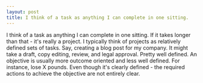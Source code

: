 ```yaml
---
layout: post
title: I think of a task as anything I can complete in one sitting.
---
```


I think of a task as anything I can complete in one sitting. If it takes
longer than that - it's really a project. I typically think of projects as
relatively defined sets of tasks. Say, creating a blog post for my company. It
might take a draft, copy editing, review, and legal approval. Pretty well
defined. An objective is usually more outcome oriented and less well defined.
For instance, lose X pounds. Even though it's clearly defined - the required
actions to achieve the objective are not entirely clear.

